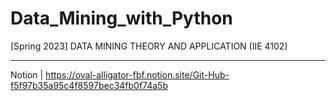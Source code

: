 # Data_Mining_with_Python
[Spring 2023] DATA MINING THEORY AND APPLICATION (IIE 4102)

***
Notion | [https://oval-alligator-fbf.notion.site/Git-Hub-f5f97b35a95c4f8597bec34fb0f74a5b
](https://dune-voyage-468.notion.site/23-1-DM-a9f4c5f3d09046ef97d32831a8b9c30f)

